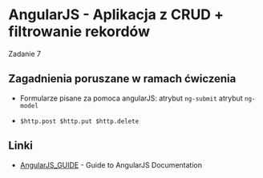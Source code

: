 # AngularJS - Aplikacja z CRUD + filtrowanie rekordów

Zadanie 7

## Zagadnienia poruszane w ramach ćwiczenia

* Formularze pisane za pomoca angularJS: 
  atrybut ```ng-submit```
  atrybut ```ng-model```

* ```$http.post $http.put $http.delete```

## Linki

* [AngularJS_GUIDE](https://docs.angularjs.org/guide) - Guide to AngularJS Documentation
